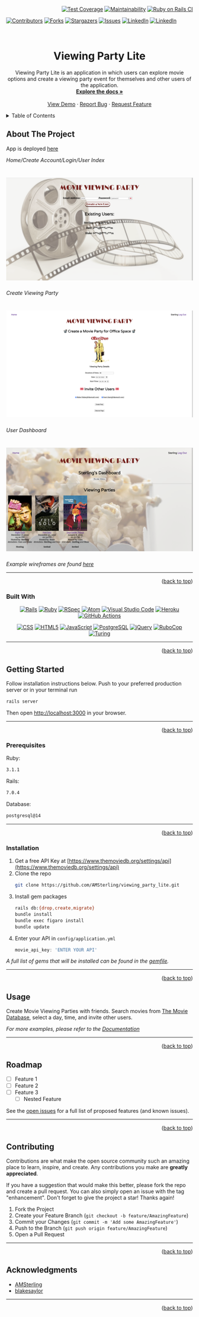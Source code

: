 <a name="readme-top"></a>

<div align="right">

[![Test Coverage](https://api.codeclimate.com/v1/badges/266fb64b3c18fb7aefd0/test_coverage)](https://codeclimate.com/github/AMSterling/viewing_party_lite/test_coverage)
[![Maintainability](https://api.codeclimate.com/v1/badges/266fb64b3c18fb7aefd0/maintainability)](https://codeclimate.com/github/AMSterling/viewing_party_lite/maintainability)
[![Ruby on Rails CI](https://github.com/AMSterling/viewing_party_lite/actions/workflows/rubyonrails.yml/badge.svg)](https://github.com/AMSterling/viewing_party_lite/actions/workflows/rubyonrails.yml)

</div>

[![Contributors][contributors-shield]][contributors-url]
[![Forks][forks-shield]][forks-url]
[![Stargazers][stars-shield]][stars-url]
[![Issues][issues-shield]][issues-url]
[![LinkedIn][linkedin-shield]][linkedin-url]
[![LinkedIn][linkedin-shield2]][linkedin-url2]



<!-- PROJECT LOGO -->
<br />
<div align="center">
  <a href="https://github.com/AMSterling/viewing_party_lite">
  </a>

<h1 align="center">Viewing Party Lite</h1>

  <p align="center">
    Viewing Party Lite is an application in which users can explore movie options and create
    a viewing party event for themselves and other users of the application.
    <br />
    <a href="https://github.com/AMSterling/viewing_party_lite"><strong>Explore the docs »</strong></a>
    <br />
    <br />
    <a href="https://github.com/AMSterling/viewing_party_lite">View Demo</a>
    ·
    <a href="https://github.com/AMSterling/viewing_party_lite/issues">Report Bug</a>
    ·
    <a href="https://github.com/AMSterling/viewing_party_lite/issues">Request Feature</a>
  </p>
</div>



<!-- TABLE OF CONTENTS -->
<details>
  <summary>Table of Contents</summary>
  <ol>
    <li>
      <a href="#about-the-project">About The Project</a>
      <ul>
        <li><a href="#built-with">Built With</a></li>
      </ul>
    </li>
    <li>
      <a href="#getting-started">Getting Started</a>
      <ul>
        <li><a href="#prerequisites">Prerequisites</a></li>
        <li><a href="#installation">Installation</a></li>
      </ul>
    </li>
    <li><a href="#usage">Usage</a></li>
    <li><a href="#roadmap">Roadmap</a></li>
    <li><a href="#contributing">Contributing</a></li>
    <li><a href="#acknowledgments">Acknowledgments</a></li>
  </ol>
</details>



<!-- ABOUT THE PROJECT -->
## About The Project

App is deployed [here](https://viewing-party-22.herokuapp.com/)

_Home/Create Account/Login/User Index_
# <img src="app/assets/images/ViewingPartyHome.png">


_Create Viewing Party_
# <img src="app/assets/images/CreateViewingParty.png">


_User Dashboard_
# <img src="app/assets/images/VP_Dashboard.png">

_Example wireframes are found [here](https://backend.turing.edu/module3/projects/viewing_party_lite/wireframes)_

---
<p align="right">(<a href="#readme-top">back to top</a>)</p>


<!-- BUILT WITH -->
### Built With

<div align="center">

  <p>

[![Rails][Rails]][Rails-url] [![Ruby][Ruby]][Ruby-url] [![RSpec][RSpec]][RSpec-url] [![Atom][Atom]][Atom-url] [![Visual Studio Code][Visual Studio Code]][Visual Studio Code-url] [![Heroku][Heroku]][Heroku-url] [![GitHub Actions][GitHub Actions]][GitHub Actions-url]
  </p>
  <p>

[![CSS][CSS]][CSS-url] [![HTML5][HTML5]][HTML5-url] [![JavaScript][JavaScript]][JavaScript-url] [![PostgreSQL][PostgreSQL]][PostgreSQL-url] [![jQuery][jQuery]][jQuery-url] [![RuboCop][RuboCop]][RuboCop-url] [![Turing][Turing]][Turing-url]

  </p>
</div>

---
<p align="right">(<a href="#readme-top">back to top</a>)</p>



<!-- GETTING STARTED -->
## Getting Started

Follow installation instructions below. Push to your preferred production server or in your terminal run
  ```sh
  rails server
  ```
Then open [http://localhost:3000](http://localhost:3000) in your browser.

---
<p align="right">(<a href="#readme-top">back to top</a>)</p>


<!-- PREREQUISITES -->
### Prerequisites

Ruby:
  ```sh
  3.1.1
  ```
Rails:
  ```sh
  7.0.4
  ```
Database:
  ```sh
  postgresql@14
  ```
---
<p align="right">(<a href="#readme-top">back to top</a>)</p>


<!-- INSTALLATION -->
### Installation

1. Get a free API Key at [https://www.themoviedb.org/settings/api](https://www.themoviedb.org/settings/api)
2. Clone the repo
   ```sh
   git clone https://github.com/AMSterling/viewing_party_lite.git
   ```
3. Install gem packages
   ```sh
   rails db:{drop,create,migrate}
   bundle install
   bundle exec figaro install
   bundle update
   ```
4. Enter your API in `config/application.yml`
   ```js
   movie_api_key: 'ENTER YOUR API'
   ```
_A full list of gems that will be installed can be found in the [gemfile][gemfile-url]._

---
<p align="right">(<a href="#readme-top">back to top</a>)</p>


<!-- USAGE EXAMPLES -->
## Usage

Create Movie Viewing Parties with friends. Search movies from [The Movie Database](https://www.themoviedb.org), select a day, time, and invite other users.

_For more examples, please refer to the [Documentation](https://backend.turing.edu/module3/projects/viewing_party_lite/)_

---
<p align="right">(<a href="#readme-top">back to top</a>)</p>


<!-- ROADMAP -->
## Roadmap

- [ ] Feature 1
- [ ] Feature 2
- [ ] Feature 3
    - [ ] Nested Feature

See the [open issues](https://github.com/AMSterling/viewing_party_lite/issues) for a full list of proposed features (and known issues).

---
<p align="right">(<a href="#readme-top">back to top</a>)</p>


<!-- CONTRIBUTING -->
## Contributing

Contributions are what make the open source community such an amazing place to learn, inspire, and create. Any contributions you make are **greatly appreciated**.

If you have a suggestion that would make this better, please fork the repo and create a pull request. You can also simply open an issue with the tag "enhancement".
Don't forget to give the project a star! Thanks again!

1. Fork the Project
2. Create your Feature Branch (`git checkout -b feature/AmazingFeature`)
3. Commit your Changes (`git commit -m 'Add some AmazingFeature'`)
4. Push to the Branch (`git push origin feature/AmazingFeature`)
5. Open a Pull Request

---
<p align="right">(<a href="#readme-top">back to top</a>)</p>



<!-- ACKNOWLEDGMENTS -->
## Acknowledgments

* [AMSterling](https://github.com/AMSterling)
* [blakesaylor](https://github.com/blakesaylor)

---
<p align="right">(<a href="#readme-top">back to top</a>)</p>

<!-- MARKDOWN LINKS & IMAGES -->
<!-- https://www.markdownguide.org/basic-syntax/#reference-style-links -->
[contributors-shield]: https://img.shields.io/github/contributors/AMSterling/viewing_party_lite.svg?style=for-the-badge
[contributors-url]: https://github.com/AMSterling/viewing_party_lite/graphs/contributors
[forks-shield]: https://img.shields.io/github/forks/AMSterling/viewing_party_lite.svg?style=for-the-badge
[forks-url]: https://github.com/AMSterling/viewing_party_lite/network/members
[gemfile-url]: https://github.com/AMSterling/viewing_party_lite/blob/main/Gemfile
[stars-shield]: https://img.shields.io/github/stars/AMSterling/viewing_party_lite.svg?style=for-the-badge
[stars-url]: https://github.com/AMSterling/viewing_party_lite/stargazers
[issues-shield]: https://img.shields.io/github/issues/AMSterling/viewing_party_lite.svg?style=for-the-badge
[issues-url]: https://github.com/AMSterling/viewing_party_lite/issues
[license-shield]: https://img.shields.io/github/license/AMSterling/viewing_party_lite.svg?style=for-the-badge
[license-url]: https://github.com/AMSterling/viewing_party_lite/blob/master/LICENSE.txt
[linkedin-shield]: https://img.shields.io/badge/-LinkedIn-black.svg?style=for-the-badge&logo=linkedin&colorB=555
[linkedin-url]: https://linkedin.com/in/sterling-316a6223a/
[linkedin-shield2]: https://img.shields.io/badge/-LinkedIn-black.svg?style=for-the-badge&logo=linkedin&colorB=555
[linkedin-url2]: https://linkedin.com/in/blake-saylor

[Atom]: https://img.shields.io/badge/Atom-66595C?style=for-the-badge&logo=Atom&logoColor=white
[Atom-url]: https://github.com/atom/atom/releases/tag/v1.60.0

[Bootstrap]: https://img.shields.io/badge/bootstrap-%23563D7C.svg?style=for-the-badge&logo=bootstrap&logoColor=white
[Bootstrap-url]: https://getbootstrap.com/

[Capybara]: https://custom-icon-badges.demolab.com/badge/Capybara-F7F4EF?style=for-the-badge&logo=capybara
[Capybara-url]: https://www.patreon.com/capybara

[CircleCI]: https://img.shields.io/badge/circle%20ci-%23161616.svg?style=for-the-badge&logo=circleci&logoColor=white
[CircleCI-url]: https://circleci.com/developer

[CodeClimate]: https://a11ybadges.com/badge?style=for-the-badge&logo=codeclimate
[CodeClimate-url]: https://codeclimate.com

[CSS]: https://img.shields.io/badge/CSS-239120?&style=for-the-badge&logo=css3&logoColor=white
[CSS-url]: https://en.wikipedia.org/wiki/CSS

[Fly]: https://custom-icon-badges.demolab.com/badge/Fly-DCDCDC?style=for-the-badge&logo=fly-io
[Fly-url]: https://fly.io/

[Git Badge]: https://img.shields.io/badge/GIT-E44C30?style=for-the-badge&logo=git&logoColor=white
[Git-url]: https://git-scm.com/

[GitHub Badge]: https://img.shields.io/badge/GitHub-100000?style=for-the-badge&logo=github&logoColor=white
[GitHub-url]: https://github.com/<Username>/

[GitHub Actions]: https://img.shields.io/badge/github%20actions-%232671E5.svg?style=for-the-badge&logo=githubactions&logoColor=white
[GitHub Actions-url]: https://github.com/features/actions

[GraphQL]: https://img.shields.io/badge/-GraphQL-E10098?style=for-the-badge&logo=graphql&logoColor=white
[GraphQL-url]: https://graphql.org/

[Heroku]: https://img.shields.io/badge/Heroku-430098?style=for-the-badge&logo=heroku&logoColor=white
[Heroku-url]: https://www.heroku.com/

[Homebrew]: https://custom-icon-badges.demolab.com/badge/Homebrew-2e2a24?style=for-the-badge&logo=homebrew_logo
[Homebrew-url]: https://brew.sh/

[HTML5]: https://img.shields.io/badge/html5-%23E34F26.svg?style=for-the-badge&logo=html5&logoColor=white
[HTML5-url]: https://en.wikipedia.org/wiki/HTML5

[JavaScript]: https://img.shields.io/badge/javascript-%23323330.svg?style=for-the-badge&logo=javascript&logoColor=%23F7DF1E
[JavaScript-url]: https://www.javascript.com/

[jQuery]: https://img.shields.io/badge/jquery-%230769AD.svg?style=for-the-badge&logo=jquery&logoColor=white
[jQuery-url]: https://github.com/rails/jquery-rails

[LinkedIn Badge]: https://img.shields.io/badge/LinkedIn-0077B5?style=for-the-badge&logo=linkedin&logoColor=white
[LinkedIn-url]: https://www.linkedin.com/in/<Username>/

[MacOS]: https://img.shields.io/badge/mac%20os-000000?style=for-the-badge&logo=macos&logoColor=F0F0F0
[MacOS-url]: https://www.apple.com/macos

[Miro]: https://img.shields.io/badge/Miro-050038?style=for-the-badge&logo=Miro&logoColor=white
[Miro-url]: https://miro.com/

[Postgres]: https://img.shields.io/badge/postgres-%23316192.svg?style=for-the-badge&logo=postgresql&logoColor=white
[Postgres-url]: https://www.postgresql.org/

[PostgreSQL]: https://img.shields.io/badge/PostgreSQL-316192?style=for-the-badge&logo=postgresql&logoColor=white
[PostgreSQL-url]: https://www.postgresql.org/

[Postman]: https://img.shields.io/badge/Postman-FF6C37?style=for-the-badge&logo=postman&logoColor=white
[Postman-url]: https://web.postman.co/

[Rails]: https://img.shields.io/badge/rails-%23CC0000.svg?style=for-the-badge&logo=ruby-on-rails&logoColor=white
[Rails-url]: https://rubyonrails.org/

[Redis]: https://img.shields.io/badge/redis-%23DD0031.svg?&style=for-the-badge&logo=redis&logoColor=white
[Redis-url]: https://redis.io/

[Replit]: https://img.shields.io/badge/replit-667881?style=for-the-badge&logo=replit&logoColor=white
[Replit-url]: https://replit.com/

[RSpec]: https://custom-icon-badges.demolab.com/badge/RSpec-fffcf7?style=for-the-badge&logo=rspec
[RSpec-url]: https://rspec.info/

[RuboCop]: https://img.shields.io/badge/RuboCop-000?logo=rubocop&logoColor=fff&style=for-the-badge
[RuboCop-url]: https://docs.rubocop.org/rubocop-rails/index.html

[Ruby]: https://img.shields.io/badge/Ruby-000000?style=for-the-badge&logo=ruby&logoColor=CC342D
[Ruby-url]: https://www.ruby-lang.org/en/

[Slack]: https://img.shields.io/badge/Slack-4A154B?style=for-the-badge&logo=slack&logoColor=white
[Slack-url]: https://slack.com/trials?remote_promo=f4d95f0b&utm_medium=ppc&utm_source=google&utm_campaign=ppc_google_amer_en_brand_selfserve_discount&utm_term=Slack_Exact_._slack_._e_._c&utm_content=611662283461&gclid=Cj0KCQiA54KfBhCKARIsAJzSrdptOf7OUrgfeH0CWCC7LaOjR8arXoBnBMZjUSTJqmzTKvH6Jh-YXzAaAjfWEALw_wcB&gclsrc=aw.ds

[Tailwind]: https://img.shields.io/badge/tailwindcss-%2338B2AC.svg?style=for-the-badge&logo=tailwind-css&logoColor=white
[Tailwind-url]: https://tailwindcss.com/

[Turing]: https://custom-icon-badges.demolab.com/badge/Turing-DCDCDC?style=for-the-badge&logo=turing_school
[Turing-url]: https://turing.edu/

[Visual Studio Code]: https://img.shields.io/badge/Visual%20Studio%20Code-0078d7.svg?style=for-the-badge&logo=visual-studio-code&logoColor=white
[Visual Studio Code-url]: https://code.visualstudio.com/

[XCode]: https://img.shields.io/badge/Xcode-007ACC?style=for-the-badge&logo=Xcode&logoColor=white
[XCode-url]: https://developer.apple.com/xcode/

[Zoom]: https://img.shields.io/badge/Zoom-2D8CFF?style=for-the-badge&logo=zoom&logoColor=white
[Zoom-url]: https://zoom.us/

[bcrypt-docs]: https://github.com/bcrypt-ruby/bcrypt-ruby
[capybara-docs]: https://github.com/teamcapybara/capybara
[factory_bot_rails-docs]: https://github.com/thoughtbot/factory_bot_rails
[faker-docs]: https://github.com/faker-ruby/faker
[faraday-docs]: https://lostisland.github.io/faraday/
[figaro-docs]: https://github.com/laserlemon/figaro
[jsonapi-serializer-docs]: https://github.com/jsonapi-serializer/jsonapi-serializer
[launchy-docs]: https://www.rubydoc.info/gems/launchy/2.2.0
[omniauth-google-oauth2-docs]: https://github.com/zquestz/omniauth-google-oauth2
[orderly-docs]: https://github.com/jmondo/orderly
[pry-docs]: https://github.com/pry/pry
[rspec-rails-docs]: https://github.com/rspec/rspec-rails
[shoulda-matchers-docs]: https://github.com/thoughtbot/shoulda-matchers
[simplecov-docs]: https://github.com/simplecov-ruby/simplecov
[vcr-docs]: https://github.com/vcr/vcr
[webmock-docs]: https://github.com/bblimke/webmock
